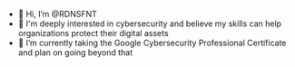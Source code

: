 - 👋 Hi, I’m @RDNSFNT
- 👀 I'm deeply interested in cybersecurity and believe my skills can help organizations protect their digital assets
- 🌱 I’m currently taking the Google Cybersecurity Professional Certificate and plan on going beyond that

<!---
RDNSFNT/RDNSFNT is a ✨ special ✨ repository because its `README.md` (this file) appears on your GitHub profile.
You can click the Preview link to take a look at your changes.
--->

